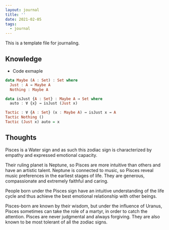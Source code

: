 ```yaml
---
layout: journal
title: ''
date: 2021-02-05
tags:
  - journal
---
```


This is a template file for journaling.

## Knowledge

- Code exmaple

```haskell
data Maybe (A : Set) : Set where
  Just : A → Maybe A
  Nothing : Maybe A

data isJust {A : Set} : Maybe A → Set where
  auto : ∀ {x} → isJust (Just x)

Tactic : ∀ {A : Set} (x : Maybe A) → isJust x → A
Tactic Nothing ()
Tactic (Just x) auto = x
```

<!-- - LaTeX example: -->

<!-- $$
\begin{aligned}
t \ \ & \rightarrow \ \ x & \textbf{[Variable]}\\
     &\ \ |\ \ \ \ \lambda x.t_1 & \textbf{[Abstraction]}\\
     &\ \ |\ \ \ \ t_1 t_2 & \textbf{[Application]}\\
\end{aligned}
$$ -->


## Thoughts

Pisces is a Water sign and as such this zodiac sign is characterized by empathy and expressed emotional capacity.

Their ruling planet is Neptune, so Pisces are more intuitive than others and have an artistic talent. Neptune is connected to music, so Pisces reveal music preferences in the earliest stages of life. They are generous, compassionate and extremely faithful and caring.

People born under the Pisces sign have an intuitive understanding of the life cycle and thus achieve the best emotional relationship with other beings.

Pisces-born are known by their wisdom, but under the influence of Uranus, Pisces sometimes can take the role of a martyr, in order to catch the attention. Pisces are never judgmental and always forgiving. They are also known to be most tolerant of all the zodiac signs.
